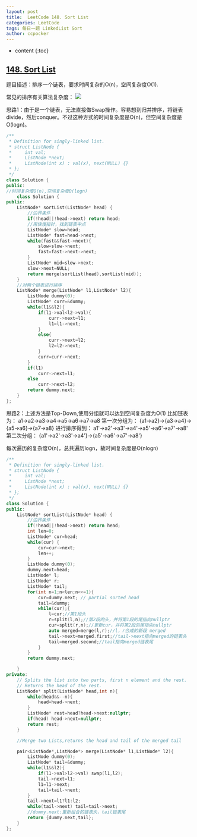 ```yaml
---
layout: post
title:  LeetCode 148. Sort List
categories: LeetCode
tags: 每日一题 LinkedList Sort
author: ccpocker
---
```


* content
{:toc}

## [148. Sort List](https://leetcode.com/problems/sort-list/)

题目描述：排序一个链表，要求时间复杂的O(n)，空间复杂度O(1).

常见的排序有关算法复杂度：
![](https://zxi.mytechroad.com/blog/wp-content/uploads/2018/07/148-ep211.png)

思路1：由于是一个链表，无法直接做Swap操作。容易想到归并排序，将链表divide，然后conquer。不过这种方式的时间复杂度是O(n)，但空间复杂度是O(logn)。

```cpp
/**
 * Definition for singly-linked list.
 * struct ListNode {
 *     int val;
 *     ListNode *next;
 *     ListNode(int x) : val(x), next(NULL) {}
 * };
 */
class Solution {
public:
//时间复杂度O(n),空间复杂度O(logn)
    class Solution {
public:
    ListNode* sortList(ListNode* head) {
        //边界条件
        if(!head||!head->next) return head;
        //用快慢指针，找到链表中点
        ListNode* slow=head;
        ListNode* fast=head->next;
        while(fast&&fast->next){
            slow=slow->next;
            fast=fast->next->next;
        }
        ListNode* mid=slow->next;
        slow->next=NULL;
        return merge(sortList(head),sortList(mid));
    }
    //对两个链表进行排序
    ListNode* merge(ListNode* l1,ListNode* l2){
        ListNode dummy(0);
        ListNode* curr=&dummy;
        while(l1&&l2){
            if(l1->val<l2->val){
                curr->next=l1;
                l1=l1->next;
            }
            else{
                curr->next=l2;
                l2=l2->next;
            }
            curr=curr->next;
        }
        if(l1) 
            curr->next=l1;
        else 
            curr->next=l2;
        return dummy.next;
    }
};
```

思路2：上述方法是Top-Down,使用分组就可以达到空间复杂度为O(1)
比如链表为：
a1->a2->a3->a4->a5->a6->a7->a8
第一次分组为：
{a1->a2}->{a3->a4}->{a5->a6}->{a7->a8}
进行排序得到：
a1'->a2'->a3'->a4'->a5'->a6'->a7'->a8'
第二次分组：
{a1'->a2'->a3'->a4'}->{a5'->a6'->a7'->a8'}

每次遍历的复杂度O(n)，总共遍历logn，故时间复杂度是O(nlogn)


```cpp
/**
 * Definition for singly-linked list.
 * struct ListNode {
 *     int val;
 *     ListNode *next;
 *     ListNode(int x) : val(x), next(NULL) {}
 * };
 */
class Solution {
public:
    ListNode* sortList(ListNode* head) {
        //边界条件
        if(!head||!head->next) return head;
        int len=0;
        ListNode* cur=head;
        while(cur) {
            cur=cur->next;
            len++;
        }
        ListNode dummy(0);
        dummy.next=head;
        ListNode* l;
        ListNode* r;
        ListNode* tail;
        for(int n=1;n<len;n<<=1){
            cur=dummy.next; // partial sorted head
            tail=&dummy;
            while(cur);{
                l=cur;//第1段头
                r=split(l,n);//第2段的头，并将第1段的尾指向nullptr
                cur=split(r,n);//更新cur，并将第2段的尾指向nullptr
                auto merged=merge(l,r);//l，r合成的新段 merged
                tail->next=merged.first;//tail->next指向merged的链表头
                tail=merged.second;//tail指向merged链表尾
            }
        }
        return dummy.next;

    }
private:
    // Splits the list into two parts, first n element and the rest.
    // Returns the head of the rest.
    ListNode* split(ListNode* head,int n){
        while(head&&--n){
            head=head->next;
        }
        ListNode* rest=head?head->next:nullptr;
        if(head) head->next=nullptr;
        return rest;
    }

    //Merge two Lists,returns the head and tail of the merged tail

    pair<ListNode*,ListNode*> merge(ListNode* l1,ListNode* l2){
        ListNode dummy(0);
        ListNode* tail=&dummy;
        while(l1&&l2){
            if(l1->val>l2->val) swap(l1,l2);
            tail->next=l1;
            l1=l1->next;
            tail=tail->next;
        }
        tail->next=l1?l1:l2;
        while(tail->next) tail=tail->next;
        //dummy.next:重新组合的链表头，tail链表尾
        return {dummy.next,tail};
    }
};
```